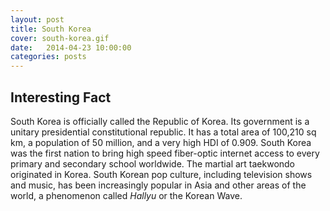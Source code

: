 ```yaml
---
layout: post
title: South Korea
cover: south-korea.gif
date:   2014-04-23 10:00:00
categories: posts
---
```


## Interesting Fact

South Korea is officially called the Republic of Korea. Its government is a unitary presidential constitutional republic. It has a total area of 100,210 sq km, a population of 50 million, and a very high HDI of 0.909. South Korea was the first nation to bring high speed fiber-optic internet access to every primary and secondary school worldwide. The martial art taekwondo originated in Korea. South Korean pop culture, including television shows and music, has been increasingly popular in Asia and other areas of the world, a phenomenon called _Hallyu_ or the Korean Wave.